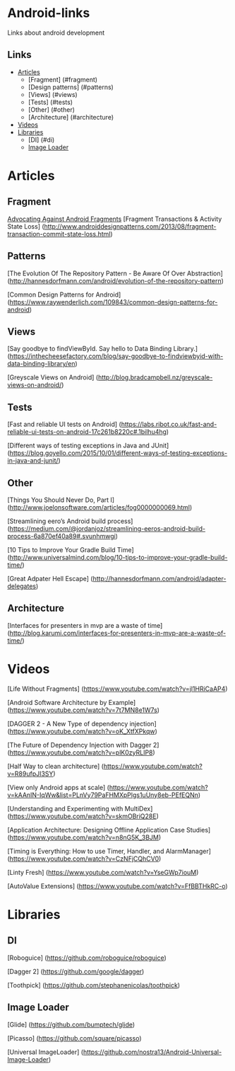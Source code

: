 # Android-links

Links about android development

## Links
- [Articles](#articles)
 	- [Fragment] (#fragment)
 	- [Design patterns] (#patterns)
 	- [Views] (#views)
 	- [Tests] (#tests)
 	- [Other] (#other)
  - [Architecture] (#architecture)
- [Videos](#videos)
- [Libraries](#libraries)
  - [DI] (#di)
  - [Image Loader](#il)

# Articles
## Fragment
[Advocating Against Android Fragments](https://corner.squareup.com/2014/10/advocating-against-android-fragments.html)
[Fragment Transactions & Activity State Loss] (http://www.androiddesignpatterns.com/2013/08/fragment-transaction-commit-state-loss.html)

## Patterns
[The Evolution Of The Repository Pattern - Be Aware Of Over Abstraction] (http://hannesdorfmann.com/android/evolution-of-the-repository-pattern)

[Common Design Patterns for Android] (https://www.raywenderlich.com/109843/common-design-patterns-for-android)

## Views
[Say goodbye to findViewById. Say hello to Data Binding Library.] (https://inthecheesefactory.com/blog/say-goodbye-to-findviewbyid-with-data-binding-library/en)

[Greyscale Views on Android] (http://blog.bradcampbell.nz/greyscale-views-on-android/)

## Tests
[Fast and reliable UI tests on Android]
(https://labs.ribot.co.uk/fast-and-reliable-ui-tests-on-android-17c261b8220c#.1bilhu4hg)

[Different ways of testing exceptions in Java and JUnit] (https://blog.goyello.com/2015/10/01/different-ways-of-testing-exceptions-in-java-and-junit/)

## Other
[Things You Should Never Do, Part I]
(http://www.joelonsoftware.com/articles/fog0000000069.html)

[Streamlining eero’s Android build process] (https://medium.com/@jordanjoz/streamlining-eeros-android-build-process-6a870ef40a89#.svunhmwgi)

[10 Tips to Improve Your Gradle Build Time] (http://www.universalmind.com/blog/10-tips-to-improve-your-gradle-build-time/)

[Great Adpater Hell Escape] (http://hannesdorfmann.com/android/adapter-delegates)

## Architecture
[Interfaces for presenters in mvp are a waste of time] (http://blog.karumi.com/interfaces-for-presenters-in-mvp-are-a-waste-of-time/)

# Videos
[Life Without Fragments] (https://www.youtube.com/watch?v=jl1HRiCaAP4)

[Android Software Architecture by Example] (https://www.youtube.com/watch?v=7t7MN8e1W7s)

[DAGGER 2 - A New Type of dependency injection] (https://www.youtube.com/watch?v=oK_XtfXPkqw)

[The Future of Dependency Injection with Dagger 2] (https://www.youtube.com/watch?v=plK0zyRLIP8)

[Half Way to clean architecture] (https://www.youtube.com/watch?v=R89ufpJI3SY)

[View only Android apps at scale] (https://www.youtube.com/watch?v=kAAnIN-IqWw&list=PLnVy79PaFHMXpPlgs1uUny8eb-PEfEQNn)

[Understanding and Experimenting with MultiDex] (https://www.youtube.com/watch?v=skmOBriQ28E)

[Application Architecture: Designing Offline Application Case Studies] (https://www.youtube.com/watch?v=n8nG5K_3BJM)

[Timing is Everything: How to use Timer, Handler, and AlarmManager] (https://www.youtube.com/watch?v=CzNFjCQhCV0)

[Linty Fresh] (https://www.youtube.com/watch?v=YseGWp7iouM)

[AutoValue Extensions] (https://www.youtube.com/watch?v=FfBBTHkRC-o)

# Libraries
## DI
[Roboguice] (https://github.com/roboguice/roboguice)

[Dagger 2] (https://github.com/google/dagger)

[Toothpick] (https://github.com/stephanenicolas/toothpick)

## Image Loader
[Glide] (https://github.com/bumptech/glide)

[Picasso] (https://github.com/square/picasso)

[Universal ImageLoader] (https://github.com/nostra13/Android-Universal-Image-Loader)
